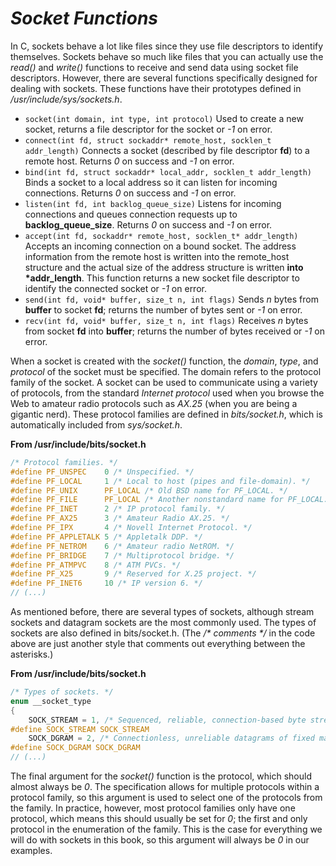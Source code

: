 # *__Socket Functions__*

In C, sockets behave a lot like files since they use file descriptors to identify themselves. Sockets behave so much like files that you can actually use the _read()_ and _write()_ functions to receive and send data using socket file descriptors. However, there are several functions specifically designed for dealing with sockets. These functions have their prototypes defined in _/usr/include/sys/sockets.h_.

- `socket(int domain, int type, int protocol)` Used to create a new socket, returns a file descriptor for the socket or _-1_ on error.
- `connect(int fd, struct sockaddr* remote_host, socklen_t addr_length)` Connects a socket (described by file descriptor __fd__) to a remote host. Returns _0_ on success and _-1_ on error.
- `bind(int fd, struct sockaddr* local_addr, socklen_t addr_length)` Binds a socket to a local address so it can listen for incoming connections. Returns _0_ on success and _-1_ on error.
- `listen(int fd, int backlog_queue_size)` Listens for incoming connections and queues connection requests up to __backlog_queue_size__. Returns _0_ on success and _-1_ on error.
- `accept(int fd, sockaddr* remote_host, socklen_t* addr_length)` Accepts an incoming connection on a bound socket. The address information from the remote host is written into the remote_host structure and the actual size of the address structure is written __into *addr_length__. This function returns a new socket file descriptor to identify the connected socket or _-1_ on error.
- `send(int fd, void* buffer, size_t n, int flags)` Sends _n_ bytes from __buffer__ to socket __fd__; returns the number of bytes sent or _-1_ on error.
- `recv(int fd, void* buffer, size_t n, int flags)` Receives _n_ bytes from socket __fd__ into __buffer__; returns the number of bytes received or _-1_ on error.

When a socket is created with the _socket()_ function, the _domain_, _type_, and _protocol_ of the socket must be specified. The domain refers to the protocol family of the socket. A socket can be used to communicate using a variety of protocols, from the standard _Internet protocol_ used when you browse the Web to amateur radio protocols such as _AX.25_ (when you are being a gigantic nerd). These protocol families are defined in _bits/socket.h_, which is automatically included from _sys/socket.h_.

__From /usr/include/bits/socket.h__

```c
/* Protocol families. */
#define PF_UNSPEC    0 /* Unspecified. */
#define PF_LOCAL     1 /* Local to host (pipes and file-domain). */
#define PF_UNIX      PF_LOCAL /* Old BSD name for PF_LOCAL. */
#define PF_FILE      PF_LOCAL /* Another nonstandard name for PF_LOCAL. */
#define PF_INET      2 /* IP protocol family. */
#define PF_AX25      3 /* Amateur Radio AX.25. */
#define PF_IPX       4 /* Novell Internet Protocol. */
#define PF_APPLETALK 5 /* Appletalk DDP. */
#define PF_NETROM    6 /* Amateur radio NetROM. */
#define PF_BRIDGE    7 /* Multiprotocol bridge. */
#define PF_ATMPVC    8 /* ATM PVCs. */
#define PF_X25       9 /* Reserved for X.25 project. */
#define PF_INET6     10 /* IP version 6. */
// (...)
```

As mentioned before, there are several types of sockets, although stream sockets and datagram sockets are the most commonly used. The types of sockets are also defined in bits/socket.h. (The _/* comments */_ in the code above are just another style that comments out everything between the asterisks.)

__From /usr/include/bits/socket.h__

```c
/* Types of sockets. */
enum __socket_type
{
    SOCK_STREAM = 1, /* Sequenced, reliable, connection-based byte streams. */
#define SOCK_STREAM SOCK_STREAM
    SOCK_DGRAM = 2, /* Connectionless, unreliable datagrams of fixed maximum length. */
#define SOCK_DGRAM SOCK_DGRAM
// (...)
```

The final argument for the _socket()_ function is the protocol, which should almost always be _0_. The specification allows for multiple protocols within a protocol family, so this argument is used to select one of the protocols from the family. In practice, however, most protocol families only have one protocol, which means this should usually be set for _0_; the first and only protocol in the enumeration of the family. This is the case for everything we will do with sockets in this book, so this argument will always be _0_ in our examples.